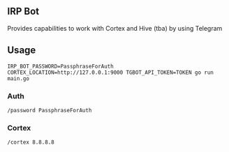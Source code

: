 IRP Bot
------

Provides capabilities to work with Cortex and Hive (tba) by using Telegram

## Usage

```
IRP_BOT_PASSWORD=PassphraseForAuth CORTEX_LOCATION=http://127.0.0.1:9000 TGBOT_API_TOKEN=TOKEN go run main.go
```


### Auth

```
/password PassphraseForAuth
```

### Cortex

```
/cortex 8.8.8.8
```
